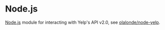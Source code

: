 
# Node.js

[Node.js](http://nodejs.org/) module for interacting with Yelp's API v2.0, see [olalonde/node-yelp](https://github.com/olalonde/node-yelp).
